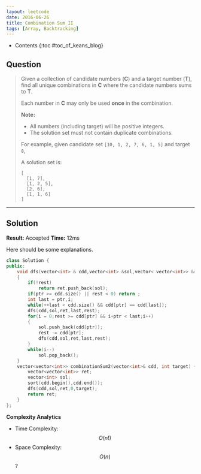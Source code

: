 ```yaml
---
layout: leetcode
date: 2016-06-26
title: Combination Sum II
tags: [Array, Backtracking]
---
```


* Contents
{:toc #toc_of_keans_blog}

## Question

> Given a collection of candidate numbers (**C**) and a target number (**T**), find all unique combinations in **C** where the candidate numbers sums to **T**.
>
>Each number in **C** may only be used **once** in the combination.
>
>**Note:**
>
>  - All numbers (including target) will be positive integers.
>  - The solution set must not contain duplicate combinations.
>
>For example, given candidate set `[10, 1, 2, 7, 6, 1, 5]` and target `8`,
>
>A solution set is:
>
>     [
>       [1, 7],
>       [1, 2, 5],
>       [2, 6],
>       [1, 1, 6]
>     ]
>     

***

## Solution

**Result:** Accepted **Time:** 12ms

Here should be some explanations.

```cpp
class Solution {
public:
    void dfs(vector<int> & cdd,vector<int> &sol,vector< vector<int>> &ret,int ptr,int rest)
    {
        if(!rest)
            return ret.push_back(sol);
        if(ptr >= cdd.size() || rest < 0) return ;
        int last = ptr,i;
        while(++last < cdd.size() && cdd[ptr] == cdd[last]);
        dfs(cdd,sol,ret,last,rest);
        for(i = 0;rest >= cdd[ptr] && i+ptr < last;i++)
        {
            sol.push_back(cdd[ptr]);
            rest -= cdd[ptr];
            dfs(cdd,sol,ret,last,rest);
        }
        while(i--)
            sol.pop_back();
    }
    vector<vector<int>> combinationSum2(vector<int>& cdd, int target) {
        vector<vector<int>> ret;
        vector<int> sol;
        sort(cdd.begin(),cdd.end());
        dfs(cdd,sol,ret,0,target);
        return ret;
    }
};
```

**Complexity Analytics**

- Time Complexity: $$O(n!)$$
- Space Complexity: $$O(n)$$?

